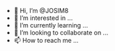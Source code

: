 - 👋 Hi, I’m @JOSIM8
- 👀 I’m interested in ...
- 🌱 I’m currently learning ...
- 💞️ I’m looking to collaborate on ...
- 📫 How to reach me ...

<!---
JOSIM/JOSIM is a ✨ special ✨ repository because its `README.md` (this file) appears on your GitHub profile.
You can click the Preview link to take a look at your changes.
--->
